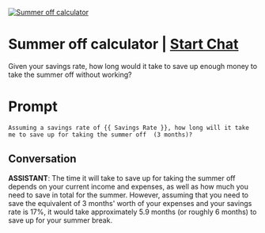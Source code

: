 
[![Summer off calculator](https://flow-prompt-covers.s3.us-west-1.amazonaws.com/icon/vintage/vint_2.png)](https://gptcall.net/chat.html?data=%7B%22contact%22%3A%7B%22id%22%3A%22YbYCT9MnWoVrVUQSqHOen%22%2C%22flow%22%3Atrue%7D%7D)
# Summer off calculator | [Start Chat](https://gptcall.net/chat.html?data=%7B%22contact%22%3A%7B%22id%22%3A%22YbYCT9MnWoVrVUQSqHOen%22%2C%22flow%22%3Atrue%7D%7D)
Given your savings rate, how long would it take to save up enough money to take the summer off without working?

# Prompt

```
Assuming a savings rate of {{ Savings Rate }}, how long will it take me to save up for taking the summer off  (3 months)?
```

## Conversation

**ASSISTANT**: The time it will take to save up for taking the summer off depends on your current income and expenses, as well as how much you need to save in total for the summer. However, assuming that you need to save the equivalent of 3 months' worth of your expenses and your savings rate is 17%, it would take approximately 5.9 months (or roughly 6 months) to save up for your summer break.


